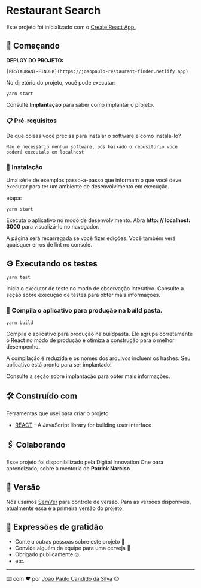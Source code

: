 # Restaurant Search

Este projeto foi inicializado com o [Create React App.](https://github.com/facebook/create-react-app)

## 🚀 Começando
**DEPLOY DO PROJETO:**
```
[RESTAURANT-FINDER](https://joaopaulo-restaurant-finder.netlify.app)
```

No diretório do projeto, você pode executar:
```
yarn start
```

Consulte **Implantação** para saber como implantar o projeto.

### 📋 Pré-requisitos

De que coisas você precisa para instalar o software e como instalá-lo?

```
Não é necessário nenhum software, pós baixado o repositorio você poderá executalo em localhost
```

### 🔧 Instalação

Uma série de exemplos passo-a-passo que informam o que você deve executar para ter um ambiente de desenvolvimento em execução.

etapa:

```
yarn start
```

Executa o aplicativo no modo de desenvolvimento.
Abra **http: // localhost: 3000** para visualizá-lo no navegador.

A página será recarregada se você fizer edições.
Você também verá quaisquer erros de lint no console.

## ⚙️ Executando os testes
```
yarn test
```

Inicia o executor de teste no modo de observação interativo.
Consulte a seção sobre execução de testes para obter mais informações.


### 🔩 Compila o aplicativo para produção na **build** pasta.

```
yarn build
```
Compila o aplicativo para produção na buildpasta.
Ele agrupa corretamente o React no modo de produção e otimiza a construção para o melhor desempenho.

A compilação é reduzida e os nomes dos arquivos incluem os hashes.
Seu aplicativo está pronto para ser implantado!

Consulte a seção sobre implantação para obter mais informações.


## 🛠️ Construído com

Ferramentas que usei para criar o projeto

* [REACT](https://reactjs.org/) - A JavaScript library for building user interface

## 🖇️ Colaborando

Esse projeto foi disponibilizado pela Digital Innovation One para aprendizado, sobre a mentoria de **Patrick Narciso** .

## 📌 Versão

Nós usamos [SemVer](http://semver.org/) para controle de versão. Para as versões disponíveis, atualmente essa é a primeira versão do projeto. 



## 🎁 Expressões de gratidão

* Conte a outras pessoas sobre este projeto 📢
* Convide alguém da equipe para uma cerveja 🍺 
* Obrigado publicamente 🤓.
* etc.


---
⌨️ com ❤️ por [João Paulo Candido da Silva](https://github.com/joaopaulony) 😊
